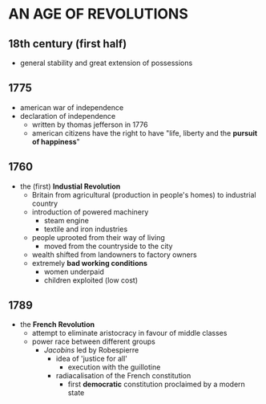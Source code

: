 # AN AGE OF REVOLUTIONS

## 18th century (first half)
* general stability and great extension of possessions

## 1775
* american war of independence
* declaration of independence
  * written by thomas jefferson in 1776
  * american citizens have the right to have "life, liberty and the **pursuit of happiness**"

## 1760
* the (first) **Industial Revolution**
  * Britain from agricultural (production in people's homes) to industrial country
  * introduction of powered machinery
    * steam engine
    * textile and iron industries
  * people uprooted from their way of living
    * moved from the countryside to the city
  * wealth shifted from landowners to factory owners
  * extremely **bad working conditions**
    * women underpaid
    * children exploited (low cost)

## 1789
* the **French Revolution**
  * attempt to eliminate aristocracy in favour of middle classes
  * power race between different groups
    * *Jacobins* led by Robespierre
      * idea of 'justice for all'
        * execution with the guillotine
      * radiacalisation of the French constitution
        * first **democratic** constitution proclaimed by a modern state
